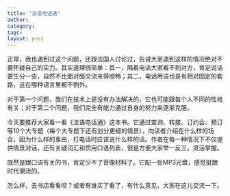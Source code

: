 ```yaml
---
title: "法语电话通"
author:
category: 
tags: 
layout: post
---
```



正常，我也遇到过这个问题，还跟法国人讨论过，告诫大家遇到这样的情况绝对不要怀疑自己的实力。其实道理很简单：其一，隔着电话大家看不到对方，肯定说话要生分一些，自然不比面对面交流来得顺畅；其二，电话用语也是有相对固定的套路，这在哪种语言里都不例外。

对于第一个问题，我们在技术上是没有办法解决的，它也可能跟每个人不同的性格有关；对于第二个问题，我们完全有能力通过自身的努力来逐渐克服。

今天要推荐大家看一看《法语电话通》这本书。它通过查询、转接、订约会、预订等10个大专题（每个大专题下还有划分更细的情景），向读者介绍在什么样的场合，因为什么样的事由，打电话时应该说什么样的话。作者在每一种情况下不仅提供情景对话，还有关键词汇和惯用口语列表，很是方便大家举一反三，灵活掌握。

既然是跟口语有关的书，肯定少不了音像材料了。它配一张MP3光盘，感觉挺跟时代潮流的。

怎么样，去书店看看呗？或者有谁买了看了，有什么意见，大家在这儿交流一下。

<img src="http://www.francaisblog.com/fy/images/_copy7.jpg" alt="" />


